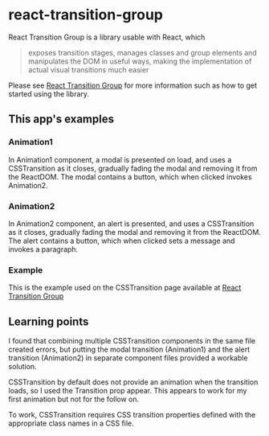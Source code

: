 # react-transition-group
React Transition Group is a library usable with React, which 
> exposes transition stages, manages classes and group elements and manipulates the DOM in useful ways, making the implementation of actual visual transitions much easier 

Please see [React Transition Group](https://reactcommunity.org/react-transition-group/) for more information such as how to get started using the library.

## This app's examples
### Animation1
In Animation1 component, a modal is presented on load, and uses a CSSTransition as it closes, gradually fading the modal and removing it from the ReactDOM. The modal contains a button, which when clicked invokes Animation2.

### Animation2
In Animation2 component, an alert is presented, and uses a CSSTransition as it closes, gradually fading the modal and removing it from the ReactDOM. The alert contains a button, which when clicked sets a message and invokes a paragraph.

### Example
This is the example used on the CSSTransition page available at [React Transition Group](https://reactcommunity.org/react-transition-group/css-transition)

## Learning points
I found that combining multiple CSSTransition components in the same file created errors, but putting the modal transition (Animation1) and the alert transition (Animation2) in separate component files provided a workable solution.

CSSTransition by default does not provide an animation when the transition loads, so I used the Transition prop appear. This appears to work for my first animation but not for the follow on.

To work, CSSTransition requires CSS transition properties defined with the appropriate class names in a CSS file.